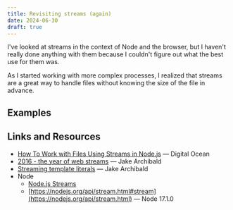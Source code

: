 ```yaml
---
title: Revisiting streams (again)
date: 2024-06-30
draft: true
---
```


I've looked at streams in the context of Node and the browser, but I haven't really done anything with them because I couldn't figure out what the best use for them was.

As I started working with more complex processes, I realized that streams are a great way to handle files without knowing  the size of the file in advance.

## Examples

## Links and Resources

* [How To Work with Files Using Streams in Node.js](https://www.digitalocean.com/community/tutorials/how-to-work-with-files-using-streams-in-node-js) &mdash; Digital Ocean
* [2016 - the year of web streams](https://jakearchibald.com/2016/streams-ftw/) &mdash; Jake Archibald
* [Streaming template literals](https://jakearchibald.com/2016/streaming-template-literals/) &mdash; Jake Archibald
* Node
  * [Node.js Streams](https://nodejs.dev/learn/nodejs-streams)
  * [https://nodejs.org/api/stream.html#stream](https://nodejs.org/api/stream.html) &mdash; Node 17.1.0

